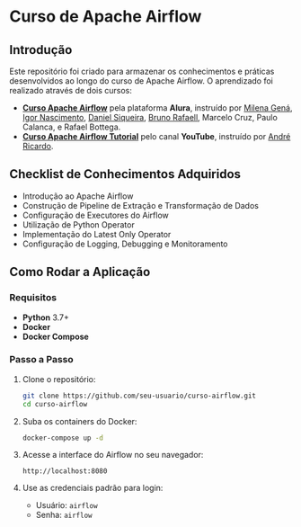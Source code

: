 # Curso de Apache Airflow

## Introdução

Este repositório foi criado para armazenar os conhecimentos e práticas desenvolvidos ao longo do curso de Apache Airflow. O aprendizado foi realizado através de dois cursos:
- [**Curso Apache Airflow**](https://www.alura.com.br/formacao-apache-airflow) pela plataforma **Alura**, instruído por [Milena Gená](https://cursos.alura.com.br/user/millenagena), [Igor Nascimento](https://cursos.alura.com.br/user/igor-nascimento-flipe), [Daniel Siqueira](https://cursos.alura.com.br/user/danpsiqueira), [Bruno Rafaell](https://cursos.alura.com.br/user/bruno-matos0), Marcelo Cruz, Paulo Calanca, e Rafael Bottega.
- [**Curso Apache Airflow Tutorial**](https://youtube.com/playlist?list=PLLNidqMOzeD5yXv9lDtBM-VJ5-1F-ZdXI&si=1p0aVwONBj4eYKJ_) pelo canal **YouTube**, instruído por [André Ricardo](https://www.andrericardo.com.br/curriculo/meu-curriculo/).

## Checklist de Conhecimentos Adquiridos

- Introdução ao Apache Airflow 
- Construção de Pipeline de Extração e Transformação de Dados
- Configuração de Executores do Airflow
- Utilização de Python Operator
- Implementação do Latest Only Operator
- Configuração de Logging, Debugging e Monitoramento

## Como Rodar a Aplicação

### Requisitos

- **Python** 3.7+
- **Docker** 
- **Docker Compose**


### Passo a Passo
1. Clone o repositório:
    ```bash
    git clone https://github.com/seu-usuario/curso-airflow.git
    cd curso-airflow
    ```

2. Suba os containers do Docker:
    ```bash
    docker-compose up -d
    ```

3. Acesse a interface do Airflow no seu navegador:
    ```
    http://localhost:8080
    ```

4. Use as credenciais padrão para login:
    - Usuário: `airflow`
    - Senha: `airflow`


